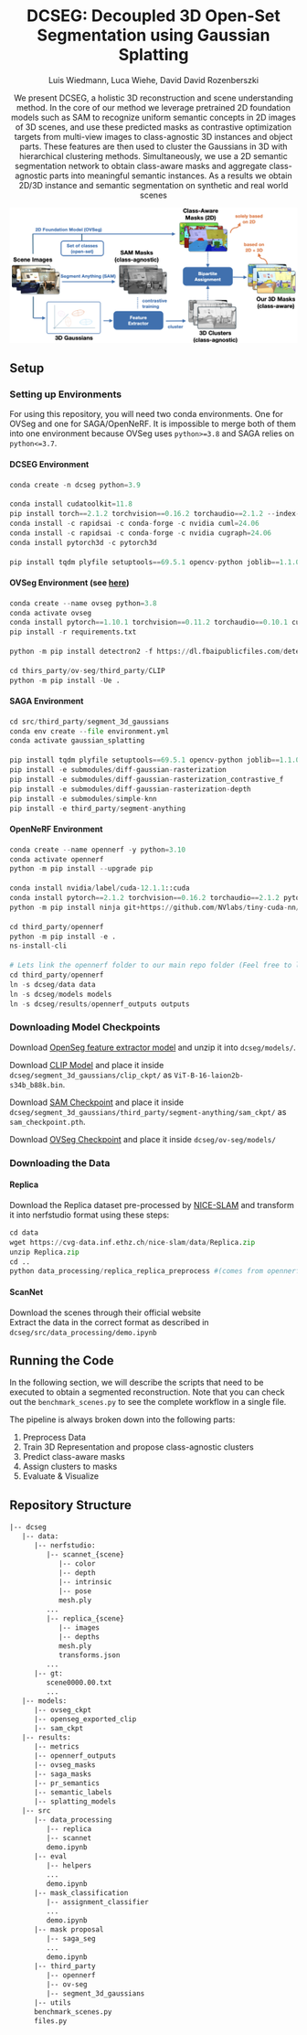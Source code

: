 <span align="center">
<h1> DCSEG: Decoupled 3D Open-Set Segmentation using Gaussian Splatting</h1>

<a> Luis Wiedmann, Luca Wiehe, David David Rozenberszki </a>

We present DCSEG, a holistic 3D reconstruction and scene understanding method. 
In the core of our method we leverage pretrained 2D foundation models such as SAM to recognize uniform semantic concepts in 2D images of 3D scenes, and use these predicted masks as contrastive optimization targets from multi-view images to class-agnostic 3D instances and object parts. These features are then used to cluster the Gaussians in 3D with hierarchical clustering methods. 
Simultaneously, we use a 2D semantic segmentation network to obtain class-aware masks and aggregate class-agnostic parts into meaningful semantic instances. As a results we obtain 2D/3D instance and semantic segmentation on synthetic and real world scenes

</span>

![Our Method](our_method.png)


## Setup

### Setting up Environments
For using this repository, you will need two conda environments. One for OVSeg and one for SAGA/OpenNeRF. It is impossible to merge both of them into one environment because OVSeg uses `python>=3.8` and SAGA relies on `python<=3.7`.

#### DCSEG Environment
```python
conda create -n dcseg python=3.9

conda install cudatoolkit=11.8
pip install torch==2.1.2 torchvision==0.16.2 torchaudio==2.1.2 --index-url https://download.pytorch.org/whl/cu118
conda install -c rapidsai -c conda-forge -c nvidia cuml=24.06
conda install -c rapidsai -c conda-forge -c nvidia cugraph=24.06
conda install pytorch3d -c pytorch3d

pip install tqdm plyfile setuptools==69.5.1 opencv-python joblib==1.1.0 matplotlib scikit-learn hdbscan imageio
```

#### OVSeg Environment (see [here](https://github.com/facebookresearch/ov-seg/blob/main/INSTALL.md))
```python
conda create --name ovseg python=3.8
conda activate ovseg
conda install pytorch==1.10.1 torchvision==0.11.2 torchaudio==0.10.1 cudatoolkit=11.3 -c pytorch -c conda-forge
pip install -r requirements.txt

python -m pip install detectron2 -f https://dl.fbaipublicfiles.com/detectron2/wheels/cu113/torch1.10/index.html

cd thirs_party/ov-seg/third_party/CLIP
python -m pip install -Ue .
```

#### SAGA Environment
```python
cd src/third_party/segment_3d_gaussians
conda env create --file environment.yml
conda activate gaussian_splatting

pip install tqdm plyfile setuptools==69.5.1 opencv-python joblib==1.1.0 matplotlib scikit-learn hdbscan imageio
pip install -e submodules/diff-gaussian-rasterization
pip install -e submodules/diff-gaussian-rasterization_contrastive_f
pip install -e submodules/diff-gaussian-rasterization-depth
pip install -e submodules/simple-knn
pip install -e third_party/segment-anything
```

#### OpenNeRF Environment
```python
conda create --name opennerf -y python=3.10
conda activate opennerf
python -m pip install --upgrade pip

conda install nvidia/label/cuda-12.1.1::cuda
conda install pytorch==2.1.2 torchvision==0.16.2 torchaudio==2.1.2 pytorch-cuda=12.1 -c pytorch -c nvidia
python -m pip install ninja git+https://github.com/NVlabs/tiny-cuda-nn/#subdirectory=bindings/torch

cd third_party/opennerf
python -m pip install -e .
ns-install-cli

# Lets link the opennerf folder to our main repo folder (Feel free to link the to some remote file storage since they are quite big)
cd third_party/opennerf
ln -s dcseg/data data
ln -s dcseg/models models
ln -s dcseg/results/opennerf_outputs outputs
```

### Downloading Model Checkpoints

Download [OpenSeg feature extractor model](https://drive.google.com/file/d/1DgyH-1124Mo8p6IUJ-ikAiwVZDDfteak/view?usp=sharing) and unzip it into `dcseg/models/`.

Download [CLIP Model](https://huggingface.co/laion/CLIP-ViT-B-16-laion2B-s34B-b88K/resolve/main/open_clip_pytorch_model.bin) and place it inside `dcseg/segment_3d_gaussians/clip_ckpt/` as `ViT-B-16-laion2b-s34b_b88k.bin`.

Download [SAM Checkpoint](https://dl.fbaipublicfiles.com/segment_anything/sam_vit_h_4b8939.pth) and place it inside `dcseg/segment_3d_gaussians/third_party/segment-anything/sam_ckpt/` as `sam_checkpoint.pth`.

Download [OVSeg Checkpoint](https://drive.google.com/file/d/1cn-ohxgXDrDfkzC1QdO-fi8IjbjXmgKy/view?usp=sharing) and place it inside `dcseg/ov-seg/models/`

### Downloading the Data

#### Replica

Download the Replica dataset pre-processed by [NICE-SLAM](https://pengsongyou.github.io/nice-slam) and transform it into nerfstudio format using these steps:
```python
cd data
wget https://cvg-data.inf.ethz.ch/nice-slam/data/Replica.zip
unzip Replica.zip
cd ..
python data_processing/replica_replica_preprocess #(comes from opennerf/datasets/replica_preprocess.py)
```

#### ScanNet

Download the scenes through their official website  
Extract the data in the correct format as described in `dcseg/src/data_processing/demo.ipynb`

## Running the Code
In the following section, we will describe the scripts that need to be executed to obtain a segmented reconstruction. Note that you can check out the `benchmark_scenes.py` to see the complete workflow in a single file.

The pipeline is always broken down into the following parts:
1. Preprocess Data
2. Train 3D Representation and propose class-agnostic clusters
3. Predict class-aware masks
4. Assign clusters to masks
5. Evaluate & Visualize

## Repository Structure
```
|-- dcseg
   |-- data:
      |-- nerfstudio:
         |-- scannet_{scene}
            |-- color
            |-- depth
            |-- intrinsic
            |-- pose
            mesh.ply
         ...
         |-- replica_{scene}
            |-- images
            |-- depths
            mesh.ply
            transforms.json
         ...
      |-- gt: 
         scene0000.00.txt
         ...
   |-- models:
      |-- ovseg_ckpt
      |-- openseg_exported_clip
      |-- sam_ckpt
   |-- results: 
      |-- metrics
      |-- opennerf_outputs
      |-- ovseg_masks
      |-- saga_masks
      |-- pr_semantics
      |-- semantic_labels
      |-- splatting_models
   |-- src
      |-- data_processing
         |-- replica
         |-- scannet
         demo.ipynb
      |-- eval
         |-- helpers
         ...
         demo.ipynb
      |-- mask_classification
         |-- assignment_classifier
         ...
         demo.ipynb
      |-- mask proposal
         |-- saga_seg
         ...
         demo.ipynb
      |-- third_party
         |-- opennerf
         |-- ov-seg
         |-- segment_3d_gaussians
      |-- utils
      benchmark_scenes.py
      files.py
```
